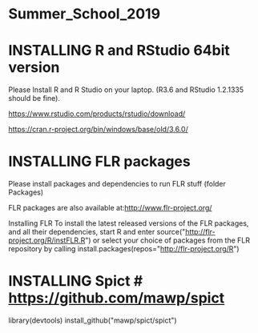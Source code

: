 # Summer_School_2019

# INSTALLING R and RStudio 64bit version ##
Please Install R and R Studio on your laptop. (R3.6 and RStudio 1.2.1335 should be fine).

https://www.rstudio.com/products/rstudio/download/

https://cran.r-project.org/bin/windows/base/old/3.6.0/

# INSTALLING FLR packages #
Please install packages and dependencies to run FLR stuff (folder Packages)

FLR packages are also available at:http://www.flr-project.org/

Installing FLR
To install the latest released versions of the FLR packages, and all their dependencies, start R and enter
source("http://flr-project.org/R/instFLR.R")
or select your choice of packages from the FLR repository by calling
install.packages(repos="http://flr-project.org/R") 


# INSTALLING Spict # https://github.com/mawp/spict

library(devtools)
install_github("mawp/spict/spict")  
